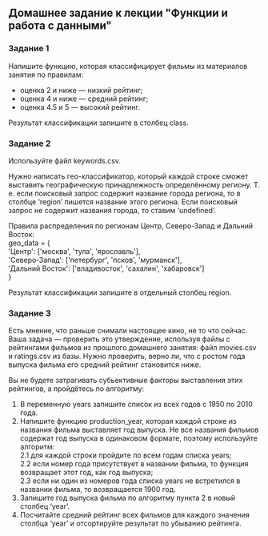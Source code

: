 ## Домашнее задание к лекции "Функции и работа с данными"
### Задание 1
Напишите функцию, которая классифицирует фильмы из материалов занятия по правилам:
* оценка 2 и ниже — низкий рейтинг;
* оценка 4 и ниже — средний рейтинг;
* оценка 4.5 и 5 — высокий рейтинг.

Результат классификации запишите в столбец class.
### Задание 2
Используйте файл keywords.csv.

Нужно написать гео-классификатор, который каждой строке сможет выставить географическую принадлежность определённому региону. Т. е. если поисковый запрос содержит название города региона, то в столбце ‘region’ пишется название этого региона. Если поисковый запрос не содержит названия города, то ставим ‘undefined’.

Правила распределения по регионам Центр, Северо-Запад и Дальний Восток:\
geo_data = {\
'Центр': ['москва', 'тула', 'ярославль'],\
'Северо-Запад': ['петербург', 'псков', 'мурманск'],\
'Дальний Восток': ['владивосток', 'сахалин', 'хабаровск']\
}

Результат классификации запишите в отдельный столбец region.
### Задание 3
Есть мнение, что раньше снимали настоящее кино, не то что сейчас. Ваша задача — проверить это утверждение, используя файлы с рейтингами фильмов из прошлого домашнего занятия: файл movies.csv и ratings.csv из базы. Нужно проверить, верно ли, что с ростом года выпуска фильма его средний рейтинг становится ниже.

Вы не будете затрагивать субьективные факторы выставления этих рейтингов, а пройдётесь по алгоритму:

1. В переменную years запишите список из всех годов с 1950 по 2010 года.
2. Напишите функцию production_year, которая каждой строке из названия фильма выставляет год выпуска. Не все названия фильмов содержат год выпуска в одинаковом формате, поэтому используйте алгоритм:\
2.1 для каждой строки пройдите по всем годам списка years;\
2.2 если номер года присутствует в названии фильма, то функция возвращает этот год, как год выпуска;\
2.3 если ни один из номеров года списка years не встретился в названии фильма, то возвращается 1900 год.
3. Запишите год выпуска фильма по алгоритму пункта 2 в новый столбец ‘year’.
4. Посчитайте средний рейтинг всех фильмов для каждого значения столбца ‘year’ и отсортируйте результат по убыванию рейтинга.

